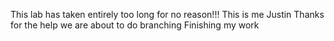 This lab has taken entirely too long for no reason!!!
This is me Justin
Thanks for the help
we are about to do branching 
Finishing my work
